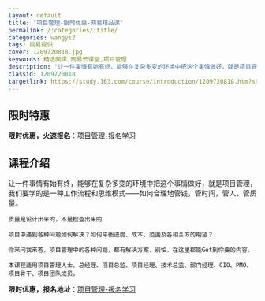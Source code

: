 ```yaml
---
layout: default
title: '项目管理-限时优惠-网易精品课'
permalink: /:categories/:title/
categories: wangyi2
tags: 网易提供
cover: 1209720818.jpg
keywords: 精选网课,网易云课堂,项目管理
description: '让一件事情有始有终，能够在复杂多变的环境中把这个事情做好，就是项目管理，我们要学的是一种工作流程和思维模式——如何合理地'
classid: 1209720818
targetlink: https://study.163.com/course/introduction/1209720818.htm?share=1&shareId=1025206652&utm_campaign=share&utm_medium=iphoneShare&utm_source=&utm_u=1025206652
---
```


## 限时特惠

**限时优惠，火速报名**：[项目管理-报名学习](https://study.163.com/course/introduction/1209720818.htm?share=1&shareId=1025206652&utm_campaign=share&utm_medium=iphoneShare&utm_source=&utm_u=1025206652)

## 课程介绍

让一件事情有始有终，能够在复杂多变的环境中把这个事情做好，就是项目管理，我们要学的是一种工作流程和思维模式——如何合理地管钱，管时间，管人，管质量。

    质量是设计出来的，不是检查出来的

    项目中遇到各种问题如何解决？如何平衡进度、成本、范围及各相关方的期望？

    你来问我来答，项目管理中的各种问题，都有解决方案，别怕，在这里都能Get到你要的内容。

    本课程适用项目管理人士、总经理、项目总监、项目经理、技术总监、部门经理、CIO、PMO、项目骨干、项目团队成员。

**限时优惠，报名地址**：[项目管理-报名学习](https://study.163.com/course/introduction/1209720818.htm?share=1&shareId=1025206652&utm_campaign=share&utm_medium=iphoneShare&utm_source=&utm_u=1025206652)


